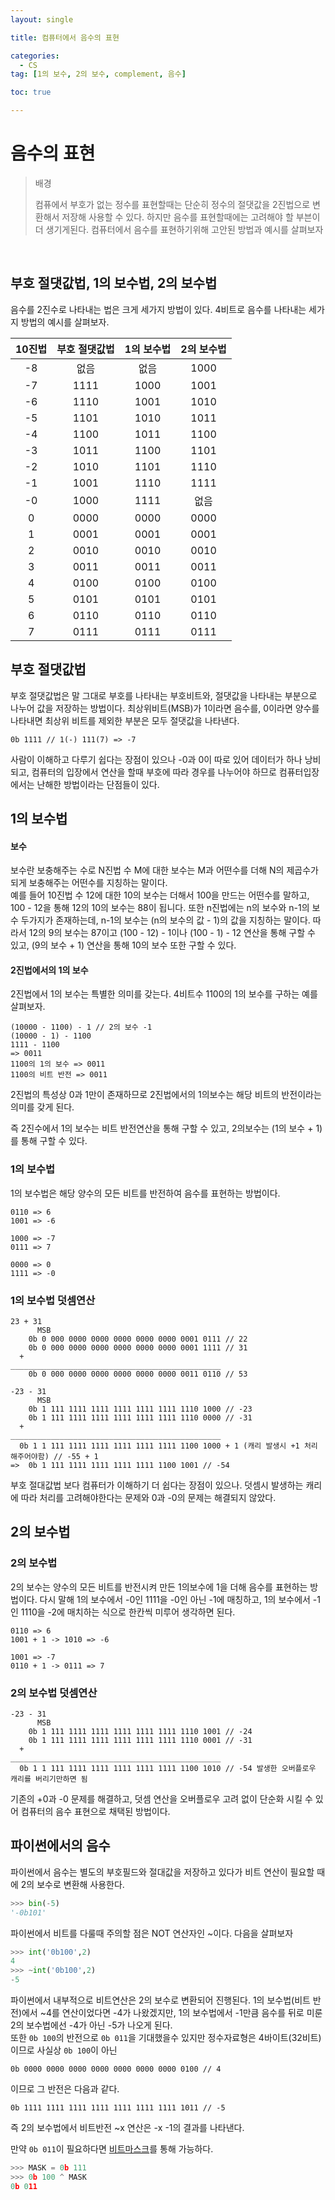 ```yaml
---
layout: single

title: 컴퓨터에서 음수의 표현

categories:
  - CS
tag: [1의 보수, 2의 보수, complement, 음수]

toc: true

---
```

# 음수의 표현
>배경
>
>컴퓨에서 부호가 없는 정수를 표현할때는 단순히 정수의 절댓값을 2진법으로 변환해서 저장해 사용할 수 있다. 
>하지만 음수를 표현할때에는 고려해야 할 부븐이 더 생기게된다. 컴퓨터에서 음수를 표현하기위해 고안된 방법과 예시를 살펴보자    
<br>

## 부호 절댓값법, 1의 보수법, 2의 보수법
음수를 2진수로 나타내는 법은 크게 세가지 방법이 있다. 4비트로 음수를 나타내는 세가지 방법의 예시를 살펴보자.   

|10진법|부호 절댓값법|1의 보수법|2의 보수법|
|:---:|:--------:|:------:|:-----:|
|-8|없음|없음|1000|
|-7|1111|1000|1001|
|-6|1110|1001|1010|
|-5|1101|1010|1011|
|-4|1100|1011|1100|
|-3|1011|1100|1101|
|-2|1010|1101|1110|
|-1|1001|1110|1111|
|-0|1000|1111|없음|
| 0|0000|0000|0000|
| 1|0001|0001|0001|
| 2|0010|0010|0010|
| 3|0011|0011|0011|
| 4|0100|0100|0100|
| 5|0101|0101|0101|
| 6|0110|0110|0110|
| 7|0111|0111|0111|


## 부호 절댓값법
부호 절댓값법은 말 그대로 부호를 나타내는 부호비트와, 절댓값을 나타내는 부분으로 나누어 값을 저장하는 방법이다. 최상위비트(MSB)가 1이라면 음수를, 0이라면 양수를 나타내면 최상위 비트를 제외한 부분은 모두 절댓값을 나타낸다.   

```
0b 1111 // 1(-) 111(7) => -7 
```

사람이 이해하고 다루기 쉽다는 장점이 있으나 -0과 0이 따로 있어 데이터가 하나 낭비되고, 컴퓨터의 입장에서 연산을 할때 부호에 따라 경우를 나누어야 하므로 컴퓨터입장에서는 난해한 방법이라는 단점들이 있다.

## 1의 보수법    

#### 보수
보수란 보충해주는 수로 N진법 수 M에 대한 보수는 M과 어떤수를 더해 N의 제곱수가 되게 보충해주는 어떤수를 지칭하는 말이다.    
예를 들어 10진법 수 12에 대한 10의 보수는 더해서 100을 만드는 어떤수를 말하고, 100 - 12을 통해 12의 10의 보수는 88이 됩니다. 또한 n진법에는 n의 보수와 n-1의 보수 두가지가 존재하는데, n-1의 보수는 (n의 보수의 값 - 1)의 값을 지칭하는 말이다. 따라서 12의 9의 보수는 87이고 (100 - 12) - 1이나 (100 - 1) - 12 연산을 통해 구할 수 있고, (9의 보수 + 1) 연산을 통해 10의 보수 또한 구할 수 있다.

#### 2진법에서의 1의 보수
2진법에서 1의 보수는 특별한 의미를 갖는다. 4비트수 1100의 1의 보수를 구하는 예를 살펴보자.
```
(10000 - 1100) - 1 // 2의 보수 -1
(10000 - 1) - 1100
1111 - 1100 
=> 0011
1100의 1의 보수 => 0011
1100의 비트 반전 => 0011
```
2진법의 특성상 0과 1만이 존재하므로 2진법에서의 1의보수는 해당 비트의 반전이라는 의미를 갖게 된다.   

즉 2진수에서 1의 보수는 비트 반전연산을 통해 구할 수 있고, 2의보수는 (1의 보수 + 1)를 통해 구할 수 있다.


### 1의 보수법
1의 보수법은 해당 양수의 모든 비트를 반전하여 음수를 표현하는 방법이다.
```
0110 => 6
1001 => -6
```
```
1000 => -7
0111 => 7
```
```
0000 => 0
1111 => -0
```  
   
### 1의 보수법 덧셈연산


```
23 + 31
      MSB
    0b 0 000 0000 0000 0000 0000 0000 0001 0111 // 22
    0b 0 000 0000 0000 0000 0000 0000 0001 1111 // 31
  +
_______________________________________________
    0b 0 000 0000 0000 0000 0000 0000 0011 0110 // 53

```

```
-23 - 31
      MSB
    0b 1 111 1111 1111 1111 1111 1111 1110 1000 // -23
    0b 1 111 1111 1111 1111 1111 1111 1110 0000 // -31
  +
_______________________________________________
  0b 1 1 111 1111 1111 1111 1111 1111 1100 1000 + 1 (캐리 발생시 +1 처리 해주어야함) // -55 + 1
=>  0b 1 111 1111 1111 1111 1111 1100 1001 // -54 

```
   

부호 절대값법 보다 컴퓨터가 이해하기 더 쉽다는 장점이 있으나. 덧셈시 발생하는 캐리에 따라 처리를 고려해야한다는 문제와 0과 -0의 문제는 해결되지 않았다.
   


## 2의 보수법   

### 2의 보수법   

2의 보수는 양수의 모든 비트를 반전시켜 만든 1의보수에 1을 더해 음수를 표현하는 방법이다. 다시 말해 1의 보수에서 -0인 1111을 -0인 아닌 -1에 매칭하고, 1의 보수에서 -1인 1110을 -2에 매치하는 식으로 한칸씩 미루어 생각하면 된다. 
```
0110 => 6
1001 + 1 -> 1010 => -6
```
```
1001 => -7
0110 + 1 -> 0111 => 7
```

### 2의 보수법 덧셈연산   

```
-23 - 31
      MSB
    0b 1 111 1111 1111 1111 1111 1111 1110 1001 // -24
    0b 1 111 1111 1111 1111 1111 1111 1110 0001 // -31
  +
_______________________________________________
  0b 1 1 111 1111 1111 1111 1111 1111 1100 1010 // -54 발생한 오버플로우 캐리를 버리기만하면 됨

```

기존의 +0과 -0 문제를 해결하고, 덧셈 연산을 오버플로우 고려 없이 단순화 시킬 수 있어 컴퓨터의 음수 표현으로 채택된 방법이다.   

## 파이썬에서의 음수
파이썬에서 음수는 별도의 부호필드와 절대값을 저장하고 있다가 비트 연산이 필요할 때에 2의 보수로 변환해 사용한다. 

```python
>>> bin(-5)
'-0b101'
```

파이썬에서 비트를 다룰때 주의할 점은 NOT 연산자인 ~이다. 다음을 살펴보자

```python
>>> int('0b100',2)
4
>>> ~int('0b100',2)
-5
```

파이썬에서 내부적으로 비트연산은 2의 보수로 변환되어 진행된다.
1의 보수법(비트 반전)에서 ~4를 연산이었다면 -4가 나왔겠지만, 1의 보수법에서 -1만큼 음수를 뒤로 미룬 2의 보수법에선 -4가 아닌 -5가 나오게 된다.    
또한 ```0b 100```의 반전으로 ```0b 011```을 기대했을수 있지만 정수자료형은 4바이트(32비트)이므로 사실상 ```0b 100```이 아닌 
```
0b 0000 0000 0000 0000 0000 0000 0000 0100 // 4
```
이므로 그 반전은 다음과 같다.
```
0b 1111 1111 1111 1111 1111 1111 1111 1011 // -5
```
즉 2의 보수법에서 비트반전 ~x 연산은 -x -1의 결과를 나타낸다.

만약 ```0b 011```이 필요하다면 [비트마스크](https://bo-oseng.github.io/algorithm/bitmask-fulladder/)를 통해 가능하다.

```python
>>> MASK = 0b 111
>>> 0b 100 ^ MASK
0b 011
```
